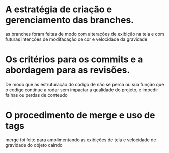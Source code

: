 # A estratégia de criação e gerenciamento das branches.
as branches foram feitas de modo com alterações de exibição na tela e com futuras intenções de modifacação de cor e velocidade da gravidade

# Os critérios para os commits e a abordagem para as revisões.
De modo que as estruturação do codigo de não se perca ou sua função que o codigo continue a rodar sem impactar a qualidade do projeto, e impedir falhas ou perdas de conteudo

# O procedimento de merge e uso de tags
merge foi feito para amplimentando as exibições de tela e velocidade de gravidade do objeto caindo
